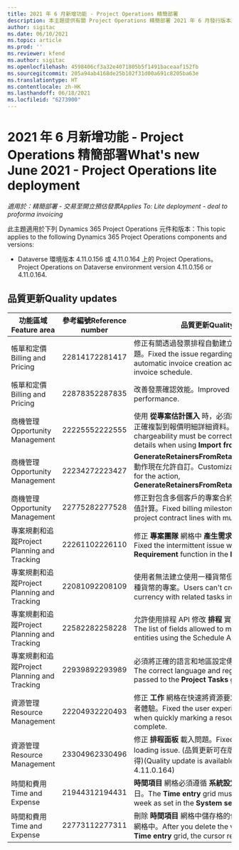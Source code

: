 ```yaml
---
title: 2021 年 6 月新增功能 - Project Operations 精簡部署
description: 本主題提供有關 Project Operations 精簡部署 2021 年 6 月發行版本所提供品質更新的資訊。
author: sigitac
ms.date: 06/10/2021
ms.topic: article
ms.prod: ''
ms.reviewer: kfend
ms.author: sigitac
ms.openlocfilehash: 4598406cf3a32e4071805b5f1491baceaaf152fb
ms.sourcegitcommit: 205a94ab4168de25b102f31d00a691c8205ba63e
ms.translationtype: HT
ms.contentlocale: zh-HK
ms.lasthandoff: 06/18/2021
ms.locfileid: "6273900"
---
```

# <a name="whats-new-june-2021---project-operations-lite-deployment"></a><span data-ttu-id="32f1c-103">2021 年 6 月新增功能 - Project Operations 精簡部署</span><span class="sxs-lookup"><span data-stu-id="32f1c-103">What's new June 2021 - Project Operations lite deployment</span></span>

<span data-ttu-id="32f1c-104">_適用於：精簡部署 - 交易至開立預估發票_</span><span class="sxs-lookup"><span data-stu-id="32f1c-104">_Applies To: Lite deployment - deal to proforma invoicing_</span></span>

<span data-ttu-id="32f1c-105">此主題適用於下列 Dynamics 365 Project Operations 元件和版本：</span><span class="sxs-lookup"><span data-stu-id="32f1c-105">This topic applies to the following Dynamics 365 Project Operations components and versions:</span></span>

  - <span data-ttu-id="32f1c-106">Dataverse 環境版本 4.11.0.156 或 4.11.0.164 上的 Project Operations。</span><span class="sxs-lookup"><span data-stu-id="32f1c-106">Project Operations on Dataverse environment version 4.11.0.156 or 4.11.0.164.</span></span>

## <a name="quality-updates"></a><span data-ttu-id="32f1c-107">品質更新</span><span class="sxs-lookup"><span data-stu-id="32f1c-107">Quality updates</span></span>

| <span data-ttu-id="32f1c-108">**功能區域**</span><span class="sxs-lookup"><span data-stu-id="32f1c-108">**Feature area**</span></span> | <span data-ttu-id="32f1c-109">**參考編號**</span><span class="sxs-lookup"><span data-stu-id="32f1c-109">**Reference number**</span></span> | <span data-ttu-id="32f1c-110">**品質更新**</span><span class="sxs-lookup"><span data-stu-id="32f1c-110">**Quality update**</span></span> |
| --- | --- | --- |
| <span data-ttu-id="32f1c-111">帳單和定價</span><span class="sxs-lookup"><span data-stu-id="32f1c-111">Billing and Pricing</span></span> | <span data-ttu-id="32f1c-112">2281417</span><span class="sxs-lookup"><span data-stu-id="32f1c-112">2281417</span></span> | <span data-ttu-id="32f1c-113">修正有關透過發票排程自動建立發票之動作失敗的問題。</span><span class="sxs-lookup"><span data-stu-id="32f1c-113">Fixed the issue regarding the failure of the automatic invoice creation action through the invoice schedule.</span></span> |
| <span data-ttu-id="32f1c-114">帳單和定價</span><span class="sxs-lookup"><span data-stu-id="32f1c-114">Billing and Pricing</span></span> | <span data-ttu-id="32f1c-115">2287835</span><span class="sxs-lookup"><span data-stu-id="32f1c-115">2287835</span></span> |   <span data-ttu-id="32f1c-116">改善發票確認效能。</span><span class="sxs-lookup"><span data-stu-id="32f1c-116">Improved invoice confirmation performance.</span></span> |
| <span data-ttu-id="32f1c-117">商機管理</span><span class="sxs-lookup"><span data-stu-id="32f1c-117">Opportunity Management</span></span> | <span data-ttu-id="32f1c-118">2222555</span><span class="sxs-lookup"><span data-stu-id="32f1c-118">2222555</span></span> | <span data-ttu-id="32f1c-119">使用 **從專案估計匯入** 時，必須將材料估計可收費率選正確複製到報價明細詳細資料。</span><span class="sxs-lookup"><span data-stu-id="32f1c-119">Material estimates chargeability must be correctly copied to quote line details when using **Import from Project Estimation**.</span></span> |
| <span data-ttu-id="32f1c-120">商機管理</span><span class="sxs-lookup"><span data-stu-id="32f1c-120">Opportunity Management</span></span> | <span data-ttu-id="32f1c-121">2223427</span><span class="sxs-lookup"><span data-stu-id="32f1c-121">2223427</span></span> | <span data-ttu-id="32f1c-122">**GenerateRetainersFromRetainerScheduleOptions** 動作現在允許自訂。</span><span class="sxs-lookup"><span data-stu-id="32f1c-122">Customizations are now allowed for the action, **GenerateRetainersFromRetainerScheduleOptions**.</span></span> |
| <span data-ttu-id="32f1c-123">商機管理</span><span class="sxs-lookup"><span data-stu-id="32f1c-123">Opportunity Management</span></span> | <span data-ttu-id="32f1c-124">2277528</span><span class="sxs-lookup"><span data-stu-id="32f1c-124">2277528</span></span> | <span data-ttu-id="32f1c-125">修正對包含多個客戶的專案合約服務內容的帳單里程碑值計算。</span><span class="sxs-lookup"><span data-stu-id="32f1c-125">Fixed billing milestone value calculation for project contract lines with multiple customers.</span></span> |
| <span data-ttu-id="32f1c-126">專案規劃和追蹤</span><span class="sxs-lookup"><span data-stu-id="32f1c-126">Project Planning and Tracking</span></span> | <span data-ttu-id="32f1c-127">2226110</span><span class="sxs-lookup"><span data-stu-id="32f1c-127">2226110</span></span> | <span data-ttu-id="32f1c-128">修正 **專案團隊** 網格中 **產生需求** 功能的間歇性問題。</span><span class="sxs-lookup"><span data-stu-id="32f1c-128">Fixed the intermittent issue with the **Generate Requirement** function in the **Project team** grid.</span></span> |
| <span data-ttu-id="32f1c-129">專案規劃和追蹤</span><span class="sxs-lookup"><span data-stu-id="32f1c-129">Project Planning and Tracking</span></span> | <span data-ttu-id="32f1c-130">2208109</span><span class="sxs-lookup"><span data-stu-id="32f1c-130">2208109</span></span> | <span data-ttu-id="32f1c-131">使用者無法建立使用一種貨幣但其相關工作卻使用另一種貨幣的專案。</span><span class="sxs-lookup"><span data-stu-id="32f1c-131">Users can't create a project in one currency with related tasks in another currency.</span></span> |
| <span data-ttu-id="32f1c-132">專案規劃和追蹤</span><span class="sxs-lookup"><span data-stu-id="32f1c-132">Project Planning and Tracking</span></span> | <span data-ttu-id="32f1c-133">2258228</span><span class="sxs-lookup"><span data-stu-id="32f1c-133">2258228</span></span> | <span data-ttu-id="32f1c-134">允許使用排程 API 修改 **排程** 實體的欄位清單已更新。</span><span class="sxs-lookup"><span data-stu-id="32f1c-134">The list of fields allowed to modify with **Scheduling** entities using the Schedule API has been updated.</span></span> |
| <span data-ttu-id="32f1c-135">專案規劃和追蹤</span><span class="sxs-lookup"><span data-stu-id="32f1c-135">Project Planning and Tracking</span></span> | <span data-ttu-id="32f1c-136">2293989</span><span class="sxs-lookup"><span data-stu-id="32f1c-136">2293989</span></span> | <span data-ttu-id="32f1c-137">必須將正確的語言和地區設定傳遞至 **專案工作** 網格。</span><span class="sxs-lookup"><span data-stu-id="32f1c-137">The correct language and regional settings must be passed to the **Project Tasks** grid.</span></span>|
| <span data-ttu-id="32f1c-138">資源管理</span><span class="sxs-lookup"><span data-stu-id="32f1c-138">Resource Management</span></span> | <span data-ttu-id="32f1c-139">2220493</span><span class="sxs-lookup"><span data-stu-id="32f1c-139">2220493</span></span> | <span data-ttu-id="32f1c-140">修正 **工作** 網格在快速將資源要求標示為完成時的使用者體驗。</span><span class="sxs-lookup"><span data-stu-id="32f1c-140">Fixed the user experience in the **Task** grid when quickly marking a resource request as complete.</span></span> |
| <span data-ttu-id="32f1c-141">資源管理</span><span class="sxs-lookup"><span data-stu-id="32f1c-141">Resource Management</span></span> | <span data-ttu-id="32f1c-142">2330496</span><span class="sxs-lookup"><span data-stu-id="32f1c-142">2330496</span></span> | <span data-ttu-id="32f1c-143">修正 **排程面板** 載入問題。</span><span class="sxs-lookup"><span data-stu-id="32f1c-143">Fixed the **Schedule Board** loading issue.</span></span> <span data-ttu-id="32f1c-144">(品質更新可在版本 4.11.0.164 中取得)</span><span class="sxs-lookup"><span data-stu-id="32f1c-144">(Quality update is available in version 4.11.0.164)</span></span> |
| <span data-ttu-id="32f1c-145">時間和費用</span><span class="sxs-lookup"><span data-stu-id="32f1c-145">Time and Expense</span></span> | <span data-ttu-id="32f1c-146">2194431</span><span class="sxs-lookup"><span data-stu-id="32f1c-146">2194431</span></span> | <span data-ttu-id="32f1c-147">**時間項目** 網格必須遵循 **系統設定** 中所設定的當週開始日。</span><span class="sxs-lookup"><span data-stu-id="32f1c-147">The **Time entry** grid must honor the start of the week as set in the **System settings**.</span></span> |
| <span data-ttu-id="32f1c-148">時間和費用</span><span class="sxs-lookup"><span data-stu-id="32f1c-148">Time and Expense</span></span> | <span data-ttu-id="32f1c-149">2277311</span><span class="sxs-lookup"><span data-stu-id="32f1c-149">2277311</span></span> | <span data-ttu-id="32f1c-150">刪除 **時間項目** 網格中儲存格的值之後，游標仍然留在網格中。</span><span class="sxs-lookup"><span data-stu-id="32f1c-150">After you delete the value in a cell in the **Time entry** grid, the cursor remains in the grid.</span></span> |
